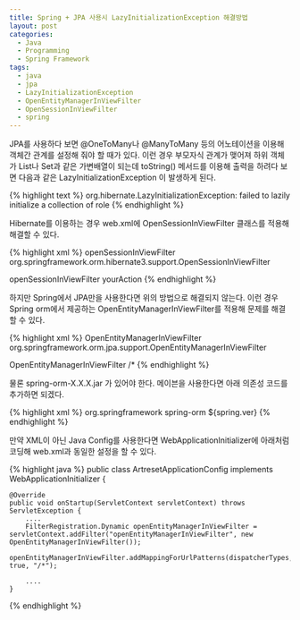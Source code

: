 ```yaml
---
title: Spring + JPA 사용시 LazyInitializationException 해결방법
layout: post
categories:
  - Java
  - Programming
  - Spring Framework
tags:
  - java
  - jpa
  - LazyInitializationException
  - OpenEntityManagerInViewFilter
  - OpenSessionInViewFilter
  - spring
---
```

JPA를 사용하다 보면 @OneToMany나 @ManyToMany 등의 어노테이션을 이용해 객체간 관계를 설정해 줘야 할 때가 있다. 이런 경우 부모자식 관계가 맺어져 하위 객체가 List나 Set과 같은 가변배열이 되는데 toString() 메서드를 이용해 출력을 하려다 보면 다음과 같은 LazyInitializationException 이 발생하게 된다.

{% highlight text %}
org.hibernate.LazyInitializationException: failed to lazily initialize a collection of role
{% endhighlight %} 

Hibernate를 이용하는 경우 web.xml에 OpenSessionInViewFilter 클래스를 적용해 해결할 수 있다.

{% highlight xml %}
<filter> 
    <filter-name>openSessionInViewFilter</filter-name> 
    <filter-class>org.springframework.orm.hibernate3.support.OpenSessionInViewFilter</filter-class> 
</filter> 

<filter-mapping> 
    <filter-name>openSessionInViewFilter</filter-name> 
    <servlet-name>yourAction</servlet-name> 
</filter-mapping>
{% endhighlight %} 

하지만 Spring에서 JPA만을 사용한다면 위의 방법으로 해결되지 않는다. 이런 경우 Spring orm에서 제공하는 OpenEntityManagerInViewFilter를 적용해 문제를 해결할 수 있다.

{% highlight xml %}
<filter>
    <filter-name>OpenEntityManagerInViewFilter</filter-name>
    <filter-class>org.springframework.orm.jpa.support.OpenEntityManagerInViewFilter</filter-class>
</filter>

<filter-mapping>
    <filter-name>OpenEntityManagerInViewFilter</filter-name>
    <url-pattern>/*</url-pattern>
</filter-mapping>
{% endhighlight %} 

물론 spring-orm-X.X.X.jar 가 있어야 한다. 메이븐을 사용한다면 아래 의존성 코드를 추가하면 되겠다.

{% highlight xml %}
<dependency>
    <groupId>org.springframework</groupId>
    <artifactId>spring-orm</artifactId>
    <version>${spring.ver}</version>
</dependency>
{% endhighlight %} 

만약 XML이 아닌 Java Config를 사용한다면 WebApplicationInitializer에 아래처럼 코딩해 web.xml과 동일한 설정을 할 수 있다.

{% highlight java %}
public class ArtresetApplicationConfig implements WebApplicationInitializer {

    @Override
    public void onStartup(ServletContext servletContext) throws ServletException {
        ....
        FilterRegistration.Dynamic openEntityManagerInViewFilter = servletContext.addFilter("openEntityManagerInViewFilter", new OpenEntityManagerInViewFilter());
        openEntityManagerInViewFilter.addMappingForUrlPatterns(dispatcherTypes, true, "/*");

        ....
    }
{% endhighlight %} 